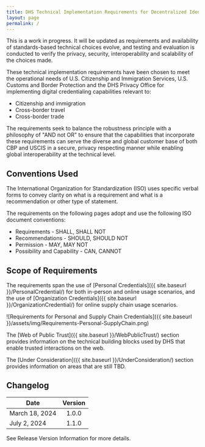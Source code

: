 ```yaml
---
title: DHS Technical Implementation Requirements for Decentralized Identity
layout: page
permalink: /
---
```


<div class="usa-alert usa-alert--info usa-alert--slim">
  <div class="usa-alert__body">
    <p class="usa-alert__text">
      This is a work in progress. It will be updated as requirements and availability of standards-based technical choices  evolve, and testing and evaluation is conducted to verify the privacy, security, interoperability and scalability of the choices made.
    </p>
  </div>
</div>

These technical implementation requirements have been chosen to meet the operational needs of U.S. Citizenship and Immigration Services, U.S. Customs and Border Protection and the DHS Privacy Office for implementing digital credentialing capabilities relevant to:

- Citizenship and immigration
- Cross-border travel
- Cross-border trade

The requirements seek to balance the robustness principle with a philosophy of "AND not OR" to ensure that the capabilities that incorporate these requirements can serve the diverse and global customer base of both CBP and USCIS in a secure, privacy respecting manner while enabling global interoperability at the technical level.

## Conventions Used

The International Organization for Standardization (ISO) uses specific verbal forms to convey clarity on what is a requirement and what is a recommendation or other type of statement.

The requirements on the following pages adopt and use the following ISO document conventions:

- Requirements - SHALL, SHALL NOT
- Recommendations - SHOULD, SHOULD NOT
- Permission - MAY, MAY NOT
- Possibility and Capability - CAN, CANNOT

## Scope of Requirements

The requirements span the use of [Personal Credentials]({{ site.baseurl }}/PersonalCredential/) for both in-person and online usage scenarios, and the use of [Organization Credentials]({{ site.baseurl }}/OrganizationCredential/) for online supply chain usage scenarios. 

![Requirements for Personal and Supply Chain Credentials]({{ site.baseurl }}/assets/img/Requirements-Personal-SupplyChain.png)

The [Web of Public Trust]({{ site.baseurl }}/WebPublicTrust/) section provides information on the technical building blocks used by DHS that enable trusted interactions on the web.

The [Under Consideration]({{ site.baseurl }}/UnderConsideration/) section provides information on areas that are still TBD.


## Changelog

| Date           |  Version  |
|----------------|:---------:|
| March 18, 2024 |   1.0.0   |
| July 2, 2024   |   1.1.0   |

See Release Version Information for more details.
